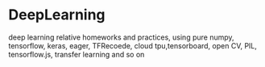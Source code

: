 # DeepLearning
deep learning relative homeworks and practices,
using pure numpy, tensorflow, keras, eager, TFRecoede, cloud tpu,tensorboard, open CV, PIL, 
tensorflow.js, transfer learning and so on 




